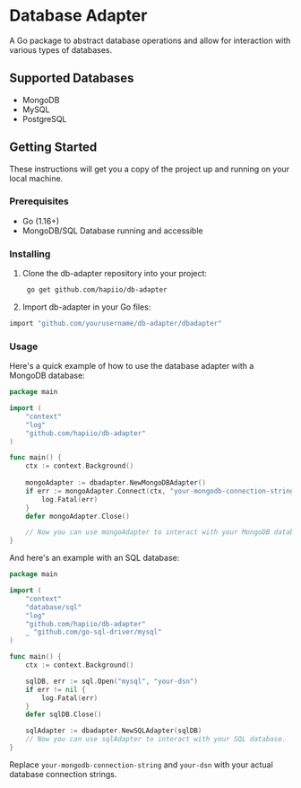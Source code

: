 # Database Adapter

A Go package to abstract database operations and allow for interaction with various types of databases.

## Supported Databases

- MongoDB
- MySQL
- PostgreSQL

## Getting Started

These instructions will get you a copy of the project up and running on your local machine.

### Prerequisites

- Go (1.16+)
- MongoDB/SQL Database running and accessible

### Installing

1. Clone the db-adapter repository into your project:

   ```sh
    go get github.com/hapiio/db-adapter
    ```

2. Import db-adapter in your Go files:

```sh
import "github.com/yourusername/db-adapter/dbadapter"
```

### Usage

Here's a quick example of how to use the database adapter with a MongoDB database:

```go
package main

import (
    "context"
    "log"
    "github.com/hapiio/db-adapter"
)

func main() {
    ctx := context.Background()
    
    mongoAdapter := dbadapter.NewMongoDBAdapter()
    if err := mongoAdapter.Connect(ctx, "your-mongodb-connection-string"); err != nil {
        log.Fatal(err)
    }
    defer mongoAdapter.Close()

    // Now you can use mongoAdapter to interact with your MongoDB database.
}

```

And here's an example with an SQL database:

```go
package main

import (
    "context"
    "database/sql"
    "log"
    "github.com/hapiio/db-adapter"
    _ "github.com/go-sql-driver/mysql"
)

func main() {
    ctx := context.Background()

    sqlDB, err := sql.Open("mysql", "your-dsn")
    if err != nil {
        log.Fatal(err)
    }
    defer sqlDB.Close()

    sqlAdapter := dbadapter.NewSQLAdapter(sqlDB)
    // Now you can use sqlAdapter to interact with your SQL database.
}
```

Replace `your-mongodb-connection-string` and `your-dsn` with your actual database connection strings.
